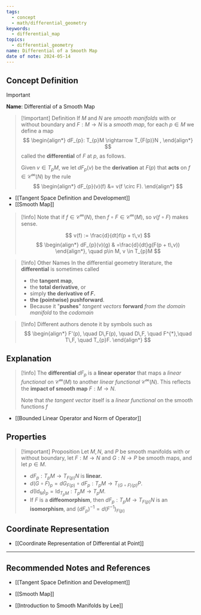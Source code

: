 ```yaml
---
tags:
  - concept
  - math/differential_geometry
keywords:
  - differential_map
topics:
  - differential_geometry
name: Differential of a Smooth Map
date of note: 2024-05-14
---
```


## Concept Definition

>[!important]
>**Name**: Differential of a Smooth Map

>[!important] Definition
>If $M$ and $N$ are *smooth manifolds* with or without boundary and $F: M \rightarrow N$ is a *smooth map*, for each $p \in M$ we define a map
>$$
> \begin{align*}
> dF_{p}: T_{p}M \rightarrow T_{F(p)}N ,
> \end{align*} 
>$$ 
> called the **differential** of $F$ at $p$, as follows. 
> 
> Given $v \in T_{p}M$, we let $dF_{p}(v)$ be the **derivation** at $F(p)$ that **acts** on $f \in \mathcal{C}^{\infty}(N)$ by the rule 
>$$ 
> \begin{align*}
> dF_{p}(v)(f) &= v(f \circ F).
> \end{align*} 
>$$
>

- [[Tangent Space Definition and Development]]
- [[Smooth Map]]

 >[!info]
> Note that if $f \in \mathcal{C}^{\infty}(N)$, then $f \circ F \in \mathcal{C}^{\infty}(M)$, so $v(f \circ F)$ makes sense. 
>
>$$
>v(f) := \frac{d}{dt}f(p + t\,v)
>$$
>$$
>\begin{align*}
>dF_{p}(v)(g) & =\frac{d}{dt}g(F(p + t\,v)) 
\end{align*}, \quad p\in M, v \in T_{p}M
>$$


>[!info] Other Names
>In the differential geometry literature, the **differential** is sometimes called 
>- the **tangent map**, 
>- the **total derivative**, or 
>- simply **the derivative of $F$.** 
>-  **the (pointwise) pushforward**. 
>	- Because it "**pushes**" *tangent vectors* **forward** *from the domain manifold* to the *codomain*

>[!info]
>Different authors denote it by symbols such as
>$$
> \begin{align*}
> F'(p), \quad D\,F(p), \quad D\,F, \quad F^{*},\quad T\,F, \quad T_{p}F.
> \end{align*}
>$$ 



## Explanation

>[!info]
>The **differential** $dF_{p}$ is a **linear operator** that maps a *linear functional* on $\mathcal{C}^{\infty}(M)$ to another *linear functional* $\mathcal{C}^{\infty}(N)$. This reflects the **impact of smooth map** $F: M \rightarrow N$.
>
>
>Note that *the tangent vector* itself is a *linear functional* on the smooth functions $f$

- [[Bounded Linear Operator and Norm of Operator]]

## Properties

>[!important] Proposition
>Let $M, N$, and $P$ be smooth manifolds with or without boundary, let $F: M \rightarrow N$ and $G: N \rightarrow P$ be smooth maps, and let $p \in M$.
> 
>- $dF_{p}: T_{p}M \rightarrow T_{F(p)}N$ is **linear.**
>- $d(G \circ F)_{p} = dG_{F(p)} \circ dF_{p}: T_{p}M \rightarrow T_{(G \circ F)(p)}P$.
>- $d(\text{Id}_{M})_{p} = \text{Id}_{T_{p}M}: T_{p}M \rightarrow T_{p}M$.
>- If $F$ is a **diffeomorphism**, then $dF_{p}: T_{p}M \rightarrow T_{F(p)}N$ is an **isomorphism**, and
> $(dF_{p})^{-1} = d(F^{-1})_{F(p)}$

## Coordinate Representation

- [[Coordinate Representation of Differential at Point]]


-----------
##  Recommended Notes and References

- [[Tangent Space Definition and Development]]
- [[Smooth Map]]

- [[Introduction to Smooth Manifolds by Lee]]